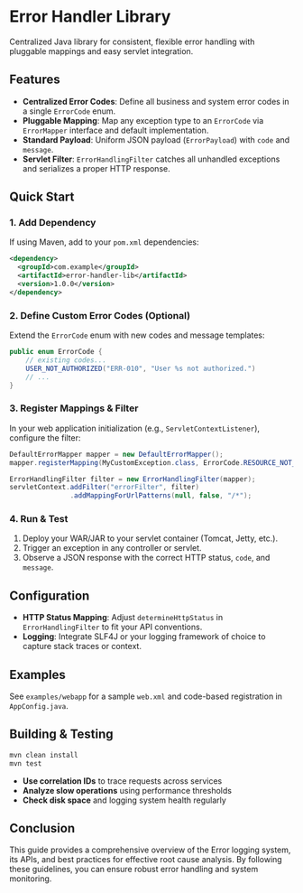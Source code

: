 # Error Handler Library

Centralized Java library for consistent, flexible error handling with pluggable mappings and easy servlet integration.

## Features

- **Centralized Error Codes**: Define all business and system error codes in a single `ErrorCode` enum.
- **Pluggable Mapping**: Map any exception type to an `ErrorCode` via `ErrorMapper` interface and default implementation.
- **Standard Payload**: Uniform JSON payload (`ErrorPayload`) with `code` and `message`.
- **Servlet Filter**: `ErrorHandlingFilter` catches all unhandled exceptions and serializes a proper HTTP response.

## Quick Start

### 1. Add Dependency

If using Maven, add to your `pom.xml` dependencies:

```xml
<dependency>
  <groupId>com.example</groupId>
  <artifactId>error-handler-lib</artifactId>
  <version>1.0.0</version>
</dependency>
```

### 2. Define Custom Error Codes (Optional)

Extend the `ErrorCode` enum with new codes and message templates:

```java
public enum ErrorCode {
    // existing codes...
    USER_NOT_AUTHORIZED("ERR-010", "User %s not authorized.")
    // ...
}
```

### 3. Register Mappings & Filter

In your web application initialization (e.g., `ServletContextListener`), configure the filter:

```java
DefaultErrorMapper mapper = new DefaultErrorMapper();
mapper.registerMapping(MyCustomException.class, ErrorCode.RESOURCE_NOT_FOUND);

ErrorHandlingFilter filter = new ErrorHandlingFilter(mapper);
servletContext.addFilter("errorFilter", filter)
               .addMappingForUrlPatterns(null, false, "/*");
```

### 4. Run & Test

1. Deploy your WAR/JAR to your servlet container (Tomcat, Jetty, etc.).
2. Trigger an exception in any controller or servlet.
3. Observe a JSON response with the correct HTTP status, `code`, and `message`.

## Configuration

- **HTTP Status Mapping**: Adjust `determineHttpStatus` in `ErrorHandlingFilter` to fit your API conventions.
- **Logging**: Integrate SLF4J or your logging framework of choice to capture stack traces or context.

## Examples

See `examples/webapp` for a sample `web.xml` and code-based registration in `AppConfig.java`.

## Building & Testing

```bash
mvn clean install
mvn test
```
- **Use correlation IDs** to trace requests across services
- **Analyze slow operations** using performance thresholds
- **Check disk space** and logging system health regularly

 ## Conclusion
  This guide provides a comprehensive overview of the Error logging system, its APIs, and best practices for effective root cause analysis. By following these guidelines, you can ensure robust error handling and system monitoring.
